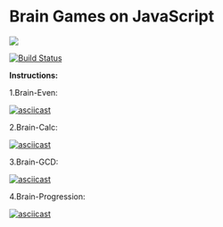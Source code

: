 # Brain Games on JavaScript

<a href="https://codeclimate.com/github/EvgeniyKoch/project-lvl1-s412/maintainability"><img src="https://api.codeclimate.com/v1/badges/4e582a0d6673bdc2871c/maintainability" /></a>

[![Build Status](https://travis-ci.com/EvgeniyKoch/project-lvl1-s412.svg?branch=master)](https://travis-ci.com/EvgeniyKoch/project-lvl1-s412)

**Instructions:**

1.Brain-Even:

[![asciicast](https://asciinema.org/a/cJHimy1yBsLLpDByv2ZC1KkKz.svg)](https://asciinema.org/a/cJHimy1yBsLLpDByv2ZC1KkKz)


2.Brain-Calc:

[![asciicast](https://asciinema.org/a/rv1jxc691vmdDkylIVhV3nKVw.svg)](https://asciinema.org/a/rv1jxc691vmdDkylIVhV3nKVw)

3.Brain-GCD:

[![asciicast](https://asciinema.org/a/13gKLS6jNBtsf7GDM22nsdeC3.svg)](https://asciinema.org/a/13gKLS6jNBtsf7GDM22nsdeC3)

4.Brain-Progression:

[![asciicast](https://asciinema.org/a/85qqGc3reUGxImeTThfo1Qqyn.svg)](https://asciinema.org/a/85qqGc3reUGxImeTThfo1Qqyn)
